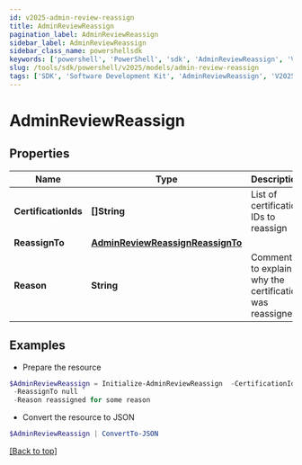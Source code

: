 ```yaml
---
id: v2025-admin-review-reassign
title: AdminReviewReassign
pagination_label: AdminReviewReassign
sidebar_label: AdminReviewReassign
sidebar_class_name: powershellsdk
keywords: ['powershell', 'PowerShell', 'sdk', 'AdminReviewReassign', 'V2025AdminReviewReassign'] 
slug: /tools/sdk/powershell/v2025/models/admin-review-reassign
tags: ['SDK', 'Software Development Kit', 'AdminReviewReassign', 'V2025AdminReviewReassign']
---
```



# AdminReviewReassign

## Properties

Name | Type | Description | Notes
------------ | ------------- | ------------- | -------------
**CertificationIds** | **[]String** | List of certification IDs to reassign | [optional] 
**ReassignTo** | [**AdminReviewReassignReassignTo**](admin-review-reassign-reassign-to) |  | [optional] 
**Reason** | **String** | Comment to explain why the certification was reassigned | [optional] 

## Examples

- Prepare the resource
```powershell
$AdminReviewReassign = Initialize-AdminReviewReassign  -CertificationIds [af3859464779471211bb8424a563abc1, af3859464779471211bb8424a563abc2, af3859464779471211bb8424a563abc3] `
 -ReassignTo null `
 -Reason reassigned for some reason
```

- Convert the resource to JSON
```powershell
$AdminReviewReassign | ConvertTo-JSON
```


[[Back to top]](#) 

